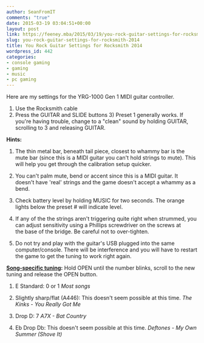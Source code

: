 ```yaml
---
author: SeanFromIT
comments: "true"
date: 2015-03-19 03:04:51+00:00
layout: post
link: https://feeney.mba/2015/03/19/you-rock-guitar-settings-for-rocksmith-2014/
slug: you-rock-guitar-settings-for-rocksmith-2014
title: You Rock Guitar Settings for Rocksmith 2014
wordpress_id: 442
categories:
- console gaming
- gaming
- music
- pc gaming
---
```


Here are my settings for the YRG-1000 Gen 1 MIDI guitar controller.

1) Use the Rocksmith cable
2) Press the GUITAR and SLIDE buttons
3) Preset 1 generally works. If you're having trouble, change to a "clean" sound by holding GUITAR, scrolling to 3 and releasing GUITAR.

**Hints:**



	
  1. The thin metal bar, beneath tail piece, closest to whammy bar is the mute bar (since this is a MIDI guitar you can't hold strings to mute). This will help you get through the calibration setup quicker.

	
  2. You can't palm mute, bend or accent since this is a MIDI guitar. It doesn't have 'real' strings and the game doesn't accept a whammy as a bend.

	
  3. Check battery level by holding MUSIC for two seconds. The orange lights below the preset # will indicate level.

	
  4. If any of the the strings aren't triggering quite right when strummed, you can adjust sensitivity using a Phillips screwdriver on the screws at the base of the bridge. Be careful not to over-tighten.

	
  5. Do not try and play with the guitar's USB plugged into the same computer/console. There will be interference and you will have to restart the game to get the tuning to work right again.


**[Song-specific tuning](http://www.theriffrepeater.com/rocksmith-2014-setlist/rocksmith-2014-tunings/):**
Hold OPEN until the number blinks, scroll to the new tuning and release the OPEN button.



	
  1. E Standard: 0 or 1
_Most songs_

	
  2. Slightly sharp/flat (A446): This doesn't seem possible at this time.
_The Kinks - You Really Got Me_

	
  3. Drop D: 7
_A7X - Bat Country_

	
  4. Eb Drop Db: This doesn't seem possible at this time.
_Deftones - My Own Summer (Shove It)_


